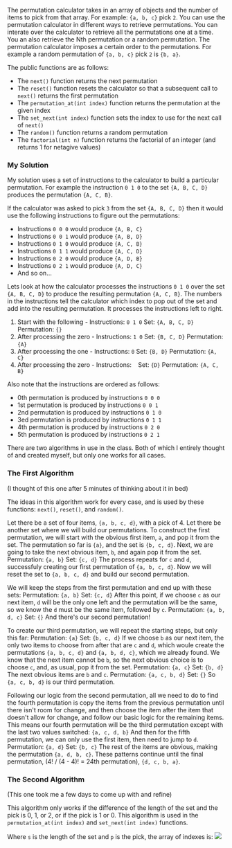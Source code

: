 The permutation calculator takes in an array of objects and the number of items to pick from that array. For example: `{a, b, c}` pick `2`.  You can use the permutation calculator in different ways to retrieve permutations. You can interate over the calculator to retrieve all the permutations one at a time. You an also retrieve the Nth permutation or a random permutation.  The permutation calculator imposes a certain order to the permutations.  For example a random permutation of `{a, b, c}` pick `2` is `{b, a}`.

The public functions are as follows:
 - The `next()` function returns the next permutation
 - The `reset()` function resets the calculator so that a subsequent call to `next()` returns the first permutation
 - The `permutation_at(int index)` function returns the permutation at the given index
 - The `set_next(int index)` function sets the index to use for the next call of `next()`
 - The `random()` function returns a random permutation
 - The `factorial(int n)` function returns the factorial of an integer (and returns 1 for netagive values)

### My Solution ###

My solution uses a set of instructions to the calculator to build a particular permutation. For example the instruction `0 1 0` to the set `{A, B, C, D}` produces the permutation `{A, C, B}`.

If the calculator was asked to pick `3` from the set `{A, B, C, D}` then it would use the following instructions to figure out the permutations:

- Instructions `0 0 0` would produce `{A, B, C}`
- Instructions `0 0 1` would produce `{A, B, D}`
- Instructions `0 1 0` would produce `{A, C, B}`
- Instructions `0 1 1` would produce `{A, C, D}`
- Instructions `0 2 0` would produce `{A, D, B}`
- Instructions `0 2 1` would produce `{A, D, C}`
- And so on...

Lets look at how the calculator processes the instructions `0 1 0` over the set `{A, B, C, D}` to produce the resulting permutation `{A, C, B}`. The numbers in the instructions tell the calculator which index to pop out of the set and add into the resulting permutation.  It processes the instructions left to right.
1. Start with the following - Instructions: `0 1 0` Set: `{A, B, C, D}` Permutation: `{}`
2. After processing the zero - Instructions: `1 0` Set: `{B, C, D}` Permutation: `{A}`
3. After processing the one - Instructions: `0` Set: `{B, D}` Permutation: `{A, C}`
4. After processing the zero - Instructions: ` ` Set: `{D}` Permutation: `{A, C, B}`

Also note that the instructions are ordered as follows:
- 0th permutation is produced by instructions `0 0 0`
- 1st permutation is produced by instructions `0 0 1`
- 2nd permutation is produced by instructions `0 1 0`
- 3ed permutation is produced by instructions `0 1 1`
- 4th permutation is produced by instructions `0 2 0`
- 5th permutation is produced by instructions `0 2 1`

There are two algorithms in use in the class. Both of which I entirely thought of and created myself, but only one works for all cases.

### The First Algorithm ###
(I thought of this one after 5 minutes of thinking about it in bed)

The ideas in this algorithm work for every case, and is used by these functions: `next()`, `reset()`, and `random()`.

Let there be a set of four items, `{a, b, c, d}`, with a pick of 4.
Let there be another set where we will build our permutations.
To construct the first permutation, we will start with the obvious first item, `a`, and pop it from the set.
The permutation so far is `{a}`, and the set is `{b, c, d}`.
Next, we are going to take the next obvious item, `b`, and again pop it from the set.
Permutation: `{a, b}`
Set: `{c, d}`
The process repeats for `c` and `d`, successfuly creating our first permutation of `{a, b, c, d}`.
Now we will reset the set to `{a, b, c, d}` and build our second permutation.

We will keep the steps from the first permutation and end up with these sets:
Permutation: `{a, b}`
Set: `{c, d}`
After this point, if we choose `c` as our next item, `d` will be the only one left and the permutation will be the same, so we know the `d` must be the same item, followed by `c`.
Permutation: `{a, b, d, c}`
Set: `{}`
And there's our second permutation!

To create our third permutation, we will repeat the starting steps, but only this far:
Permutation: `{a}`
Set: `{b, c, d}`
If we choose `b` as our next item, the only two items to choose from after that are `c` and `d`, which woule create the permutations `{a, b, c, d}` and `{a, b, d, c}`, which we already found.
We know that the next item cannot be `b`, so the next obvious choice is to choose `c`, and, as usual, pop it from the set.
Permutation: `{a, c}`
Set: `{b, d}`
The next obvious items are `b` and `c`.
Permutation: `{a, c, b, d}`
Set: `{}`
So `{a, c, b, d}` is our third permutation.

Following our logic from the second permutation, all we need to do to find the fourth permutation is copy the items from the previous permutation until there isn't room for change, and then choose the item after the item that doesn't allow for change, and follow our basic logic for the remaining items.
This means our fourth permutation will be the third permutation except with the last two values switched: `{a, c, d, b}`
And then for the fifth permutation, we can only use the first item, then need to jump to `d`.
Permutation: `{a, d}`
Set: `{b, c}`
The rest of the items are obvious, making the permutation `{a, d, b, c}`.
These patterns continue until the final permutation, (4! / (4 - 4)! = 24th permutation), `{d, c, b, a}`.

### The Second Algorithm ###
(This one took me a few days to come up with and refine)

This algorithm only works if the difference of the length of the set and the pick is 0, 1, or 2, or if the pick is 1 or 0.
This algorithm is used in the `permutation_at(int index)` and `set_next(int index)` functions.

Where `s` is the length of the set and `p` is the pick, the array of indexes is:
<img src="https://render.githubusercontent.com/render/math?math=f(x) = x%2B\sum_{i = 1}^{p - 1}{10^i - (i%2Bs - p)10^{i - 1} floor(x / (i%2Bs - p)! / round(s / p))}">

